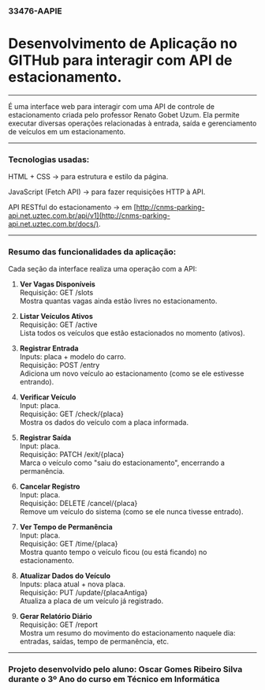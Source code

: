 ### 33476-AAPIE
# Desenvolvimento de Aplicação no GITHub para interagir com API de estacionamento.

--------------------------------------------------------------------------------------------------------

É uma interface web para interagir com uma API de controle de estacionamento criada pelo professor Renato Gobet Uzum. Ela permite executar diversas operações relacionadas à entrada, saída e gerenciamento de veículos em um estacionamento.

--------------------------------------------------------------------------------------------------------

### Tecnologias usadas:
HTML + CSS → para estrutura e estilo da página.

JavaScript (Fetch API) → para fazer requisições HTTP à API.

API RESTful do estacionamento → em [http://cnms-parking-api.net.uztec.com.br/api/v1](http://cnms-parking-api.net.uztec.com.br/docs/).

--------------------------------------------------------------------------------------------------------

### Resumo das funcionalidades da aplicação:
Cada seção da interface realiza uma operação com a API:

1. **Ver Vagas Disponíveis**  
Requisição: GET /slots  
Mostra quantas vagas ainda estão livres no estacionamento.

2. **Listar Veículos Ativos**  
Requisição: GET /active  
Lista todos os veículos que estão estacionados no momento (ativos).

3. **Registrar Entrada**  
Inputs: placa + modelo do carro.  
Requisição: POST /entry  
Adiciona um novo veículo ao estacionamento (como se ele estivesse entrando).

4. **Verificar Veículo**  
Input: placa.  
Requisição: GET /check/{placa}  
Mostra os dados do veículo com a placa informada.

5. **Registrar Saída**  
Input: placa.  
Requisição: PATCH /exit/{placa}  
Marca o veículo como "saiu do estacionamento", encerrando a permanência.

6. **Cancelar Registro**  
Input: placa.  
Requisição: DELETE /cancel/{placa}  
Remove um veículo do sistema (como se ele nunca tivesse entrado).

7. **Ver Tempo de Permanência**  
Input: placa.  
Requisição: GET /time/{placa}  
Mostra quanto tempo o veículo ficou (ou está ficando) no estacionamento.

8. **Atualizar Dados do Veículo**  
Inputs: placa atual + nova placa.  
Requisição: PUT /update/{placaAntiga}  
Atualiza a placa de um veículo já registrado.

9. **Gerar Relatório Diário**  
Requisição: GET /report  
Mostra um resumo do movimento do estacionamento naquele dia: entradas, saídas, tempo de permanência, etc.

--------------------------------------------------------------------------------------------------------

### Projeto desenvolvido pelo aluno: Oscar Gomes Ribeiro Silva durante o 3º Ano do curso em Técnico em Informática